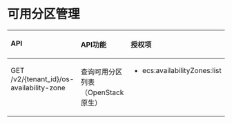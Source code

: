 # 可用分区管理<a name="ZH-CN_TOPIC_0103071519"></a>

<a name="table1642432772714"></a>
<table><thead align="left"><tr id="row18424102718278"><th class="cellrowborder" valign="top" width="46.25%" id="mcps1.1.4.1.1"><p id="p242492712712"><a name="p242492712712"></a><a name="p242492712712"></a>API</p>
</th>
<th class="cellrowborder" valign="top" width="30%" id="mcps1.1.4.1.2"><p id="p10605125713535"><a name="p10605125713535"></a><a name="p10605125713535"></a>API功能</p>
</th>
<th class="cellrowborder" valign="top" width="23.75%" id="mcps1.1.4.1.3"><p id="p12424827192710"><a name="p12424827192710"></a><a name="p12424827192710"></a>授权项</p>
</th>
</tr>
</thead>
<tbody><tr id="row194249274272"><td class="cellrowborder" valign="top" width="46.25%" headers="mcps1.1.4.1.1 "><p id="p1222154416276"><a name="p1222154416276"></a><a name="p1222154416276"></a>GET /v2/{tenant_id}/os-availability-zone</p>
</td>
<td class="cellrowborder" valign="top" width="30%" headers="mcps1.1.4.1.2 "><p id="p11463202315453"><a name="p11463202315453"></a><a name="p11463202315453"></a>查询可用分区列表（OpenStack原生）</p>
</td>
<td class="cellrowborder" valign="top" width="23.75%" headers="mcps1.1.4.1.3 "><a name="ul0222154410277"></a><a name="ul0222154410277"></a><ul id="ul0222154410277"><li>ecs:availabilityZones:list</li></ul>
</td>
</tr>
</tbody>
</table>

